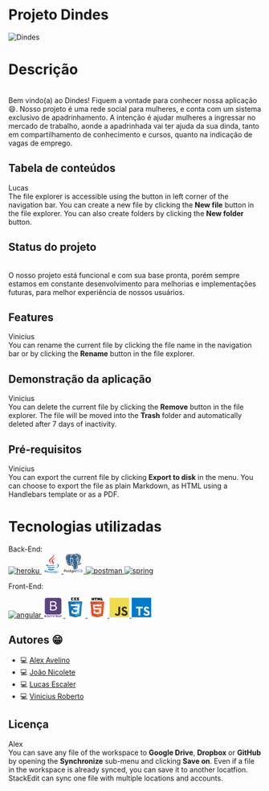 # Projeto Dindes
![Dindes](https://i.imgur.com/PJ37uss.png)

# Descrição
<br />
Bem vindo(a) ao Dindes! Fiquem a vontade para conhecer nossa aplicação 😄. Nosso projeto é uma rede social para mulheres, e conta com um sistema exclusivo de apadrinhamento. A intenção é ajudar mulheres a ingressar no mercado de trabalho, aonde a apadrinhada vai ter ajuda da sua dinda, tanto em compartilhamento de conhecimento e cursos, quanto na indicação de vagas de emprego.

## Tabela de conteúdos
Lucas  <br />
The file explorer is accessible using the button in left corner of the navigation bar. You can create a new file by clicking the **New file** button in the file explorer. You can also create folders by clicking the **New folder** button.

## Status do projeto
<br />
O nosso projeto está funcional e com sua base pronta, porém sempre estamos em constante desenvolvimento para melhorias e implementações futuras, para melhor experiência de nossos usuários.

## Features
Vinicius  <br />
You can rename the current file by clicking the file name in the navigation bar or by clicking the **Rename** button in the file explorer.

## Demonstração da aplicação
Vinicius  <br />
You can delete the current file by clicking the **Remove** button in the file explorer. The file will be moved into the **Trash** folder and automatically deleted after 7 days of inactivity.

## Pré-requisitos
Vinicius  <br />
You can export the current file by clicking **Export to disk** in the menu. You can choose to export the file as plain Markdown, as HTML using a Handlebars template or as a PDF.


# Tecnologias utilizadas
<p align="left"> 
  Back-End: <br/>
  <a href="https://heroku.com" target="_blank"> <img src="https://www.vectorlogo.zone/logos/heroku/heroku-icon.svg" alt="heroku" width="40" height="40"/> </a>
  <a href="https://www.java.com" target="_blank"> <img src="https://raw.githubusercontent.com/devicons/devicon/master/icons/java/java-original.svg" alt="java" width="40" height="40"/> </a>
  <a href="https://www.postgresql.org" target="_blank"> <img src="https://raw.githubusercontent.com/devicons/devicon/master/icons/postgresql/postgresql-original-wordmark.svg" alt="postgresql" width="40" height="40"/> </a>
  <a href="https://postman.com" target="_blank"> <img src="https://www.vectorlogo.zone/logos/getpostman/getpostman-icon.svg" alt="postman" width="40" height="40"/> </a> 
  <a href="https://spring.io/" target="_blank"> <img src="https://www.vectorlogo.zone/logos/springio/springio-icon.svg" alt="spring" width="40" height="40"/> </a>
  </p>
  
  <p align="left">
  Front-End: <br/>
  
  <a href="https://angular.io" target="_blank"> <img src="https://angular.io/assets/images/logos/angular/angular.svg" alt="angular" width="40" height="40"/> </a> 
  <a href="https://getbootstrap.com" target="_blank"> <img src="https://raw.githubusercontent.com/devicons/devicon/master/icons/bootstrap/bootstrap-plain-wordmark.svg" alt="bootstrap" width="40" height="40"/> </a> 
  <a href="https://www.w3schools.com/css/" target="_blank"> <img src="https://raw.githubusercontent.com/devicons/devicon/master/icons/css3/css3-original-wordmark.svg" alt="css3" width="40" height="40"/> <a href="https://www.w3.org/html/" target="_blank"> <img src="https://raw.githubusercontent.com/devicons/devicon/master/icons/html5/html5-original-wordmark.svg" alt="html5" width="40" height="40"/> </a>  <a href="https://developer.mozilla.org/en-US/docs/Web/JavaScript" target="_blank"> <img src="https://raw.githubusercontent.com/devicons/devicon/master/icons/javascript/javascript-original.svg" alt="javascript" width="40" height="40"/> </a>  <a href="https://www.typescriptlang.org/" target="_blank"> <img src="https://raw.githubusercontent.com/devicons/devicon/master/icons/typescript/typescript-original.svg" alt="typescript" width="40" height="40"/> </a> 
  </p>


## Autores 😁

- 💻 [Alex Avelino](https://github.com/AlexAvelino)
- 💻 [João Nicolete](https://github.com/JoaoNicolete)
- 💻 [Lucas Escaler](https://github.com/LucasEscaler)
- 💻 [Vinicius Roberto](https://github.com/ViniciusRob)



## Licença
Alex  <br />
You can save any file of the workspace to **Google Drive**, **Dropbox** or **GitHub** by opening the **Synchronize** sub-menu and clicking **Save on**. Even if a file in the workspace is already synced, you can save it to another locatfion. StackEdit can sync one file with multiple locations and accounts.

